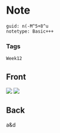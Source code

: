 # Note
```
guid: n(-M^5+8^u
notetype: Basic+++
```

### Tags
```
Week12
```

## Front
<img src="paste-cc0dfe3b7adf8d92c32e0e91c92ba733892191cf.jpg">
<img src="paste-e57bafbf3701b12bf8792d71f9af466752798582.jpg">

## Back
a&d

